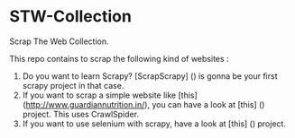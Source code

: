 STW-Collection
==============

Scrap The Web Collection.

This repo contains to scrap the following kind of websites :

1. Do you want to learn Scrapy? [ScrapScrapy] () is gonna be your first scrapy project in that case.
2. If you want to scrap a simple website like [this] (http://www.guardiannutrition.in/), you can have a look at [this] () project. This uses CrawlSpider.
3. If you want to use selenium with scrapy, have a look at [this] () project.
